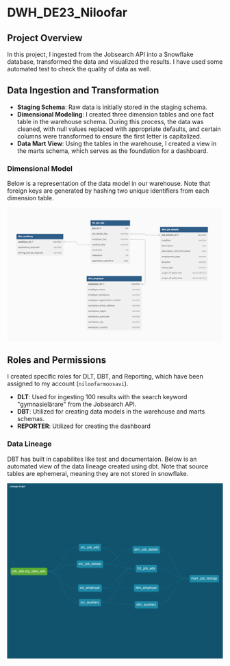 # DWH_DE23_Niloofar

## Project Overview

In this project, I ingested from the Jobsearch API into a Snowflake database, transformed the data and visualized the results. I have used some automated test to check the quality of data as well.

## Data Ingestion and Transformation

- **Staging Schema**: Raw data is initially stored in the staging schema.
- **Dimensional Modeling**: I created three dimension tables and one fact table in the warehouse schema. During this process, the data was cleaned, with null values replaced with appropriate defaults, and certain columns were transformed to ensure the first letter is capitalized.
- **Data Mart View**: Using the tables in the warehouse, I created a view in the marts schema, which serves as the foundation for a dashboard.

### Dimensional Model

Below is a representation of the data model in our warehouse. Note that foreign keys are generated by hashing two unique identifiers from each dimension table.

![Dimensional Model](dbt/dbt_code/assets/job_ads_dimension_model.png)

## Roles and Permissions

I created specific roles for DLT, DBT, and Reporting, which have been assigned to my account (`niloofarmoosavi`). 

- **DLT**: Used for ingesting 100 results with the search keyword "gymnasielärare" from the Jobsearch API.
- **DBT**: Utilized for creating data models in the warehouse and marts schemas.
- **REPORTER**: Utilized for creating the dashboard

### Data Lineage

DBT has built in capabilites like test and documentaion. Below is an automated view of the data lineage created using dbt. Note that source tables are ephemeral, meaning they are not stored in snowflake.

![Lineage](lineage.png)
